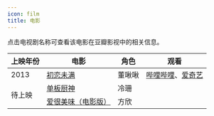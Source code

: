 ```yaml
---
icon: film
title: 电影
---
```


点击电视剧名称可查看该电影在豆瓣影视中的相关信息。

<table>
<thead>
<tr>
    <th>上映年份</th>
    <th>电影</th>
    <th>角色</th>
    <th>观看</th>
</tr>
</thead>
<tbody>
<tr>
    <td>2013</td>
    <td><a href="https://movie.douban.com/subject/10833971/" target="_blank" rel="noopener">初恋未满</a></td>
    <td>董啾啾</td>
    <td><a href="https://www.bilibili.com/bangumi/play/ss12498/" target="_blank" rel="noopener">哔哩哔哩</a>、<a href="https://www.iqiyi.com/v_19rrfwl6lc.html" target="_blank" rel="noopener">爱奇艺</a></td>
</tr>
<tr>
    <td rowspan="2">待上映</td>
    <td><a href="https://movie.douban.com/subject/27119587/" target="_blank" rel="noopener">单板厨神</a></td>
    <td>冷珊</td>
    <td></td>
</tr>
<tr>
    <td><a href="https://movie.douban.com/subject/35711450/" target="_blank" rel="noopener">爱很美味（电影版）</a></td>
    <td>方欣</td>
    <td></td>
</tr>
</tbody>
</table>
